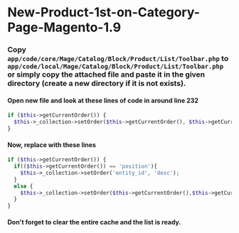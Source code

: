 # New-Product-1st-on-Category-Page-Magento-1.9

### Copy `app/code/core/Mage/Catalog/Block/Product/List/Toolbar.php` to `app/code/local/Mage/Catalog/Block/Product/List/Toolbar.php` or simply copy the attached file and paste it in the given directory (create a new directory if it is not exists).

#### Open new file and look at these lines of code in around line 232
~~~php 
if ($this->getCurrentOrder()) {
  $this->_collection->setOrder($this->getCurrentOrder(), $this->getCurrentDirection());
}
~~~

#### Now, replace with these lines
~~~php 
if ($this->getCurrentOrder()) {
  if(($this->getCurrentOrder()) == 'position'){
    $this->_collection->setOrder('entity_id', 'desc');
  }
  else {
    $this->_collection->setOrder($this->getCurrentOrder(),$this->getCurrentDirection());
  }
}
~~~

#### Don't forget to clear the entire cache and the list is ready.
